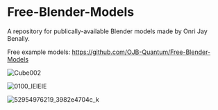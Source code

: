 # Free-Blender-Models
A repository for publically-available Blender models made by Onri Jay Benally.

Free example models: https://github.com/OJB-Quantum/Free-Blender-Models

![Cube002](https://github.com/OJB-Quantum/Free-Blender-Models/assets/88035770/6be339c6-77ad-49e4-8eea-91a1907fb1fb)

![0100_IEIEIE](https://github.com/OJB-Quantum/Free-Blender-Models/assets/88035770/839141e0-672c-4806-b852-d2ddebf48598)

![52954976219_3982e4704c_k](https://github.com/OJB-Quantum/Free-Blender-Models/assets/88035770/44cac39e-aa30-47a6-be6c-e626d13f9cb7)
